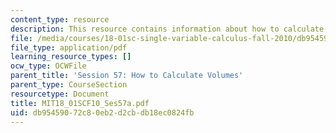 ```yaml
---
content_type: resource
description: This resource contains information about how to calculate volumes.
file: /media/courses/18-01sc-single-variable-calculus-fall-2010/db95459072c80eb2d2cbdb18ec0824fb_MIT18_01SCF10_Ses57a.pdf
file_type: application/pdf
learning_resource_types: []
ocw_type: OCWFile
parent_title: 'Session 57: How to Calculate Volumes'
parent_type: CourseSection
resourcetype: Document
title: MIT18_01SCF10_Ses57a.pdf
uid: db954590-72c8-0eb2-d2cb-db18ec0824fb
---
```

